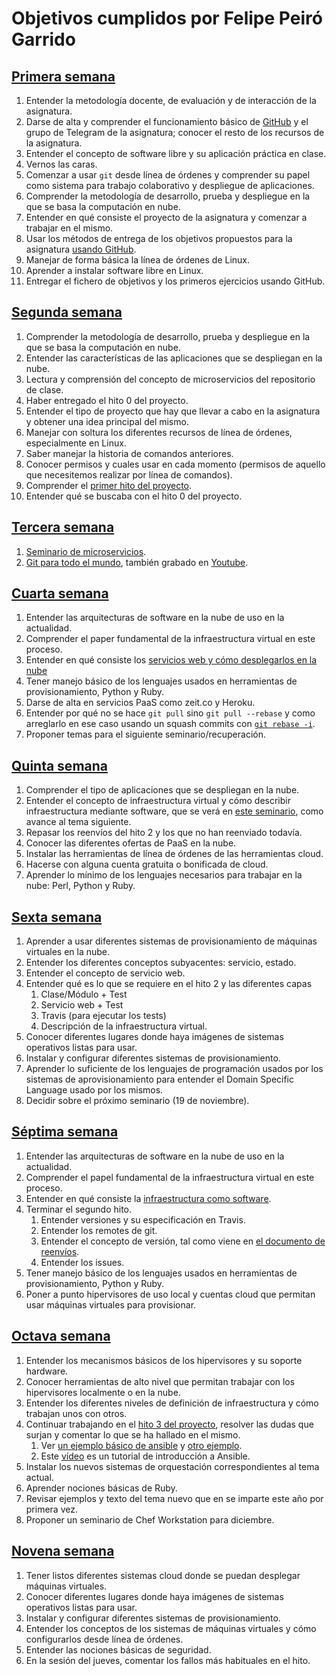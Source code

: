 # Objetivos cumplidos por Felipe Peiró Garrido

## [Primera semana](https://github.com/fpeiro/CC-ejercicios/blob/master/objetivos/01-semana.md)
1. Entender la metodología docente, de evaluación y de interacción de la asignatura.
2. Darse de alta y comprender el funcionamiento básico de [GitHub](https://github.com) y el grupo de Telegram de la asignatura; conocer el resto de los recursos de la asignatura. 
3. Entender el concepto de software libre y su aplicación práctica en clase.
4. Vernos las caras.
5. Comenzar a usar `git` desde línea de órdenes y comprender su papel como sistema para trabajo colaborativo y despliegue de aplicaciones.
6. Comprender la metodología de desarrollo, prueba y despliegue en la que se basa la computación en nube.
7. Entender en qué consiste el proyecto de la asignatura y comenzar a trabajar en el mismo.
8. Usar los métodos de entrega de los objetivos propuestos para la asignatura [usando GitHub](https://github.com/JJ/CC-18-19/blob/master/objetivos/README.md). 
9. Manejar de forma básica la línea de órdenes de Linux.
10. Aprender a instalar software libre en Linux.
11. Entregar el fichero de objetivos y los primeros ejercicios usando GitHub.

## [Segunda semana](https://github.com/fpeiro/CC-ejercicios/blob/master/objetivos/02-semana.md)
1. Comprender la metodología de desarrollo, prueba y despliegue en la que se basa la computación en nube.
2. Entender las características de las aplicaciones que se despliegan en la nube.
3. Lectura y comprensión del concepto de microservicios del repositorio de clase.
4. Haber entregado el hito 0 del proyecto.
5. Entender el tipo de proyecto que hay que llevar a cabo en la asignatura y obtener una idea principal del mismo.
6. Manejar con soltura los diferentes recursos de línea de órdenes, especialmente en Linux.
7. Saber manejar la historia de comandos anteriores.
8. Conocer permisos y cuales usar en cada momento (permisos de aquello que necesitemos realizar por línea de comandos).
9. Comprender el [primer hito del proyecto](http://jj.github.io/CC/documentos/proyecto/1.Infraestructura).
10. Entender qué se buscaba con el hito 0 del proyecto.

## [Tercera semana](https://github.com/fpeiro/CC-ejercicios/blob/master/objetivos/03-semana.md)
1. [Seminario de microservicios](https://www.meetup.com/es-ES/Granada-Geek/events/255394720/).
2. [Git para todo el mundo](https://www.meetup.com/es-ES/Granada-Geek/events/255394720/),
  también grabado en [Youtube](http://youtu.be/gmXyJI01qa8).

## [Cuarta semana](https://github.com/fpeiro/CC-ejercicios/blob/master/objetivos/04-semana.md)
1. Entender las arquitecturas de software en la nube de uso en la actualidad.
2. Comprender el paper fundamental de la infraestructura virtual en este proceso.
3. Entender en qué consiste los [servicios web y cómo desplegarlos en la nube](https://jj.github.io/CC/documentos/temas/PaaS)
4. Tener manejo básico de los lenguajes usados en herramientas de provisionamiento, Python y Ruby.
5. Darse de alta en servicios PaaS como zeit.co y Heroku.
7. Entender por qué no se hace `git pull` sino `git pull --rebase` y como arreglarlo en ese caso usando un squash commits con [`git rebase -i`](https://stackoverflow.com/questions/5189560/squash-my-last-x-commits-together-using-git).
8. Proponer temas para el siguiente seminario/recuperación.

## [Quinta semana](https://github.com/fpeiro/CC-ejercicios/blob/master/objetivos/05-semana.md)
1. Comprender el tipo de aplicaciones que se despliegan en la nube.
2. Entender el concepto de infraestructura virtual y cómo describir infraestructura mediante software, que se verá en [este seminario](https://www.meetup.com/es-ES/Granada-Geek/events/255973562/), como avance al tema siguiente.
3. Repasar los reenvíos del hito 2 y los que no han reenviado todavía.
4. Conocer las diferentes ofertas de PaaS en la nube.
5. Instalar las herramientas de línea de órdenes de las herramientas cloud.
6. Hacerse con alguna cuenta gratuita o bonificada de cloud.
7. Aprender lo mínimo de los lenguajes necesarios para trabajar en la nube: Perl, Python y Ruby.

## [Sexta semana](https://github.com/fpeiro/CC-ejercicios/blob/master/objetivos/06-semana.md)
1. Aprender a usar diferentes sistemas de provisionamiento de máquinas virtuales en la nube.
2. Entender los diferentes conceptos subyacentes: servicio, estado.
3. Entender el concepto de servicio web.
4. Entender qué es lo que se requiere en el hito 2 y las diferentes capas
    1. Clase/Módulo + Test
    2. Servicio web + Test
    3. Travis (para ejecutar los tests)
    4. Descripción de la infraestructura virtual.
5. Conocer diferentes lugares donde haya imágenes de sistemas operativos listas para usar.
6. Instalar y configurar diferentes sistemas de provisionamiento.
7. Aprender lo suficiente de los lenguajes de programación usados por los sistemas de aprovisionamiento para entender el Domain
Specific Language usado por los mismos.
8. Decidir sobre el próximo seminario (19 de noviembre).

## [Séptima semana](https://github.com/fpeiro/CC-ejercicios/blob/master/objetivos/07-semana.md)
1. Entender las arquitecturas de software en la nube de uso en la actualidad.
2. Comprender el papel fundamental de la infraestructura virtual en este proceso.
3. Entender en qué consiste la [infraestructura como software](https://jj.github.io/CC/documentos/temas/Provision).
4. Terminar el segundo hito.
    1. Entender versiones y su especificación en Travis.
    2. Entender los remotes de git.
    3. Entender el concepto de versión, tal como viene en [el documento de reenvíos](http://jj.github.io/CC/documentos/proyecto/Reenvios).
    4. Entender los issues.
5. Tener manejo básico de los lenguajes usados en herramientas de provisionamiento, Python y Ruby.
6. Poner a punto hipervisores de uso local y cuentas cloud que permitan usar máquinas virtuales para provisionar.

## [Octava semana](https://github.com/fpeiro/CC-ejercicios/blob/master/objetivos/08-semana.md)
1. Entender los mecanismos básicos de los hipervisores y su soporte hardware.
2. Conocer herramientas de alto nivel que permitan trabajar con los hipervisores localmente o en la nube.
3. Entender los diferentes niveles de definición de infraestructura y cómo trabajan unos con otros.
4. Continuar trabajando en el [hito 3 del proyecto](https://jj.github.io/CC/documentos/proyecto/3.Provisionamiento), resolver las dudas que surjan y comentar lo que se ha hallado en el mismo.
    1. Ver [un ejemplo básico de ansible](https://github.com/JJ/devops-days/blob/master/stuff/git.playbook.yml) y [otro ejemplo](https://github.com/JJ/platzi-docker-vm/blob/master/provision/playbook.yml).
    2. Este [vídeo](https://www.youtube.com/watch?v=gFd9aj78_SM) es un tutorial de introducción a Ansible.
5. Instalar los nuevos sistemas de orquestación correspondientes al tema actual.
6. Aprender nociones básicas de Ruby.
7. Revisar ejemplos y texto del tema nuevo que en se imparte este año por primera vez.
8. Proponer un seminario de Chef Workstation para diciembre.

## [Novena semana](https://github.com/fpeiro/CC-ejercicios/blob/master/objetivos/09-semana.md)
1. Tener listos diferentes sistemas cloud donde se puedan desplegar máquinas virtuales.
2. Conocer diferentes lugares donde haya imágenes de sistemas operativos listas para usar.
3. Instalar y configurar diferentes sistemas de provisionamiento.
4. Entender los conceptos de los sistemas de máquinas virtuales y cómo configurarlos desde línea de órdenes.
5. Entender las nociones básicas de seguridad.
6. En la sesión del jueves, comentar los fallos más habituales en el hito.
